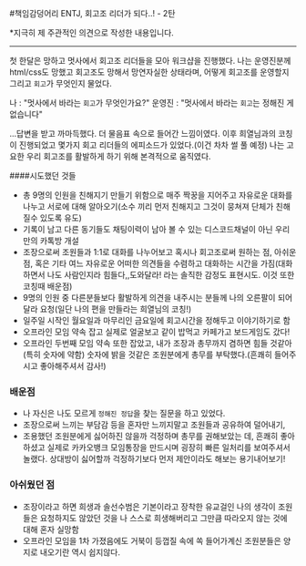 #책임감덩어리 ENTJ, 회고조 리더가 되다..! - 2탄

\*지극히 제 주관적인 의견으로 작성한 내용입니다.

---

첫 한달은 망하고 멋사에서 회고조 리더들을 모아 워크샵을 진행했다. 나는 운영진분께 html/css도 망했고 회고조도 망해서 망연자실한 상태라며, 어떻게 회고조를 운영할지 그리고 `회고`가 무엇인지 물었다.

나 : "멋사에서 바라는 `회고`가 무엇인가요?"
운영진 : "멋사에서 바라는 `회고`는 정해진 게 없습니다"

...답변을 받고 까마득했다. 더 물음표 속으로 들어간 느낌이였다. 이후 희열님과의 코칭이 진행되었고 몇가지 회고 리더들의 에피소드가 있었다.(이건 차차 썰 풀 예정) 나는 고요한 우리 회고조를 활발하게 하기 위해 본격적으로 움직였다.

####시도했던 것들

- 총 9명의 인원을 친해지기 만들기 위함으로 매주 짝꿍을 지어주고 자유로운 대화를 나누고
  서로에 대해 알아오기(소수 끼리 먼저 친해지고 그것이 뭉쳐져 단체가 친해질수 있도록 유도)
- 기록이 남고 다른 동기들도 채팅이력이 남아 볼 수 있는 디스코드채널이 아닌 우리만의 카톡방 개설
- 조장으로써 조원들과 1:1로 대화를 나누어보고 혹시나 회고조로써 원하는 점, 아쉬운 점, 혹은 기타 여느 자유로운 어떠한 의견들을 수렴하고 대화하는 시간을 가짐(대화하면서 나도 사람인지라 힘들다,,도와달라! 라는 솔직한 감정도 표현시도. 이것 또한 코칭때 배운점)
- 9명의 인원 중 다른분들보다 활발하게 의견을 내주시는 분들께 나의 오른팔이 되어달라 요청(일단 나의 편을 만들라는 희열님의 코칭!)
- 일주일 시작인 월요일과 마무리인 금요일에 회고시간을 정해두고 이야기하기로 함
- 오프라인 모임 약속 잡고 실제로 얼굴보고 같이 밥먹고 카페가고 보드게임도 갔다!
- 오프라인 두번째 모임 약속 또한 잡았고, 내가 조장과 총무까지 겸하면 힘들 것같아(특히 숫자에 약함) 숫자에 밝을 것같은 조원분에게 총무를 부탁했다.(흔쾌히 들어주시고 좋아해주셔서 감사!)

### 배운점

- 나 자신은 나도 모르게 `정해진 정답`을 찾는 질문을 하고 있었다.
- 조장으로써 느끼는 부담감 등을 혼자만 느끼지말고 조원들과 공유하여 덜어내기,
- 조용했던 조원분에게 싫어하진 않을까 걱정하며 총무를 권해보았는 데, 흔쾌히 좋아하셨고 실제로 카카오뱅크 모임통장을 만드시며 굉장히 빠른 일처리를 보여주셔서 놀랬다. 상대방이 싫어할까 걱정하기보다 먼저 제안이라도 해보는 용기내어보기!

### 아쉬웠던 점

- 조장이라고 하면 희생과 솔선수범은 기본이라고 장착한 유교걸인 나의 생각이 조원들은 요청하지도 않았던 것을 나 스스로 희생해버리고 그만큼 따라오지 않는 것에 대해 혼자 실망함
- 오프라인 모임을 1차 가졌음에도 거북이 등껍질 속에 쏙 들어가계신 조원분들은 양지로 내오기란 역시 쉽지않다.
